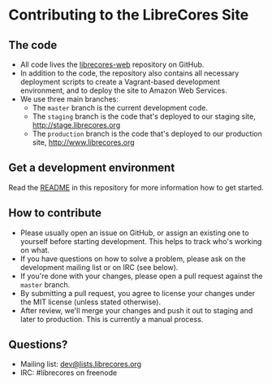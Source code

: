 # Contributing to the LibreCores Site

## The code
- All code lives the
  [librecores-web](https://github.com/librecores/librecores-web)
  repository on GitHub.
- In addition to the code, the repository also contains all necessary deployment
  scripts to create a Vagrant-based development environment, and to deploy the
  site to Amazon Web Services.
- We use three main branches:
  - The `master` branch is the current development code.
  - The `staging` branch is the code that's deployed to our staging site,
    http://stage.librecores.org
  - The `production` branch is the code that's deployed to our production site,
    http://www.librecores.org


## Get a development environment
Read the [README](README.md) in this repository for more information how to
get started.

## How to contribute
- Please usually open an issue on GitHub, or assign an existing one to yourself
  before starting development. This helps to track who's working on what.
- If you have questions on how to solve a problem, please ask on the development
  mailing list or on IRC (see below).
- If you're done with your changes, please open a pull request against the
  `master` branch.
- By submitting a pull request, you agree to license your changes under the MIT
  license (unless stated otherwise).
- After review, we'll merge your changes and push it out to staging and later to
  production. This is currently a manual process.

## Questions?
- Mailing list: [dev@lists.librecores.org](mailto:dev@lists.librecores.org)
- IRC: #librecores on freenode
